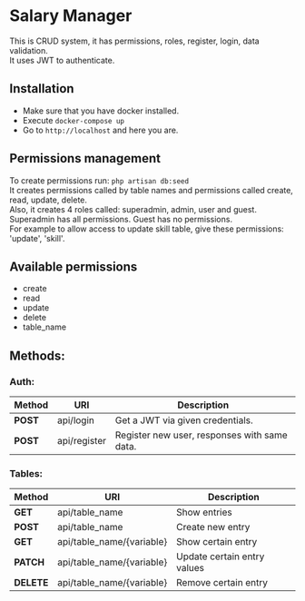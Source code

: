 # Salary Manager
This is CRUD system, it has permissions, roles, register, login, data validation.  
It uses JWT to authenticate.
## Installation
*  Make sure that you have docker installed.
*  Execute `docker-compose up`
*  Go to `http://localhost` and here you are.
## Permissions management
To create permissions run: `php artisan db:seed`  
It creates permissions called by table names and permissions called create, read, update, delete.  
Also, it creates 4 roles called: superadmin, admin, user and guest.  
Superadmin has all permissions. Guest has no permissions.  
For example to allow access to update skill table, give these permissions: 'update', 'skill'.
## Available permissions
*  create
*  read
*  update
*  delete
*  table_name
## Methods:
### Auth:
| Method | URI | Description |
|----------------|---------|----------------|
| **POST** | api/login | Get a JWT via given credentials. |
| **POST** | api/register | Register new user, responses with same data. |
### Tables:
| Method | URI | Description |
|----------------|---------|----------------|
| **GET** | api/table_name | Show entries |
| **POST** | api/table_name | Create new entry |
| **GET** | api/table_name/{variable} | Show certain entry |
| **PATCH** | api/table_name/{variable} | Update certain entry values |
| **DELETE** | api/table_name/{variable} | Remove certain entry |
